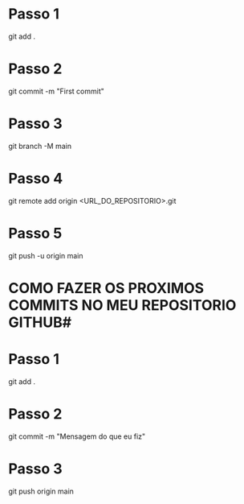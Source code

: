 # Passo 1

git add .

# Passo 2

git commit -m "First commit"

# Passo 3

git branch -M main

# Passo 4

git remote add origin <URL_DO_REPOSITORIO>.git

# Passo 5

git push -u origin main

# COMO FAZER OS PROXIMOS COMMITS NO MEU REPOSITORIO GITHUB#

# Passo 1

git add .

# Passo 2

git commit -m "Mensagem do que eu fiz"

# Passo 3

git push origin main
